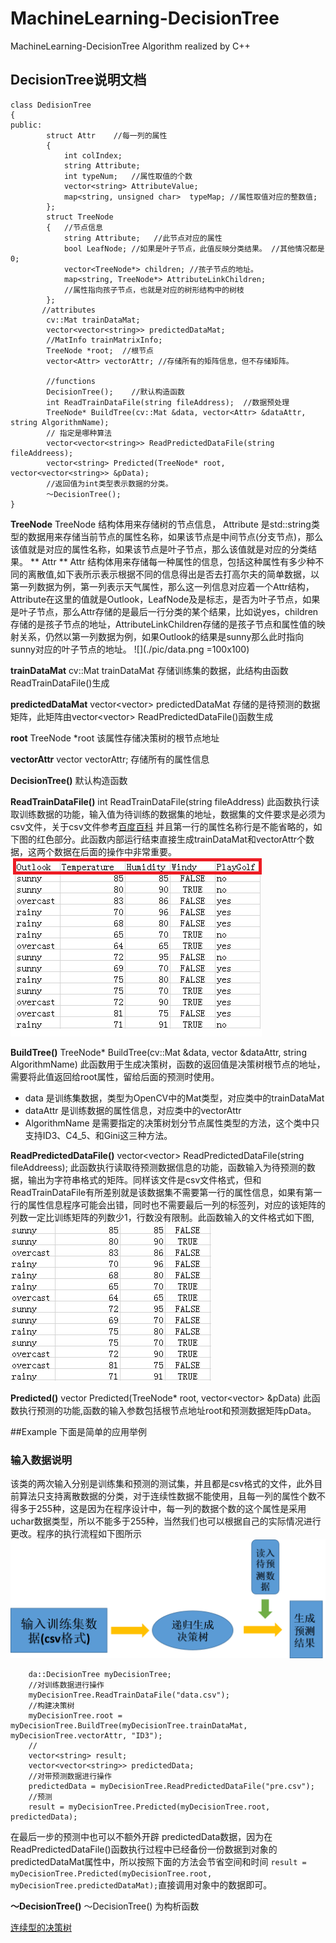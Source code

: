 # MachineLearning-DecisionTree
MachineLearning-DecisionTree Algorithm realized by C++ 
## DecisionTree说明文档
```
class DedisionTree
{
public:
        struct Attr    //每一列的属性
        {
            int colIndex;
            string Attribute;
            int typeNum;   //属性取值的个数
            vector<string> AttributeValue;
            map<string, unsigned char>  typeMap; //属性取值对应的整数值;
        };
        struct TreeNode
        {   //节点信息
            string Attribute;   //此节点对应的属性
            bool LeafNode; //如果是叶子节点，此值反映分类结果。 //其他情况都是0;
            vector<TreeNode*> children; //孩子节点的地址。
            map<string, TreeNode*> AttributeLinkChildren;  
            //属性指向孩子节点，也就是对应的树形结构中的树枝
        };     
       //attributes
        cv::Mat trainDataMat;
        vector<vector<string>> predictedDataMat;
        //MatInfo trainMatrixInfo;
        TreeNode *root;  //根节点
        vector<Attr> vectorAttr; //存储所有的矩阵信息，但不存储矩阵。

        //functions
        DecisionTree();    //默认构造函数
        int ReadTrainDataFile(string fileAddress);  //数据预处理
        TreeNode* BuildTree(cv::Mat &data, vector<Attr> &dataAttr, string AlgorithmName); 
        // 指定是哪种算法
        vector<vector<string>> ReadPredictedDataFile(string fileAddreess);
        vector<string> Predicted(TreeNode* root, vector<vector<string>> &pData);  
        //返回值为int类型表示数据的分类。
        ～DecisionTree();
}
```
**TreeNode**
TreeNode 结构体用来存储树的节点信息， Attribute 是std::string类型的数据用来存储当前节点的属性名称，如果该节点是中间节点(分支节点)，那么该值就是对应的属性名称，如果该节点是叶子节点，那么该值就是对应的分类结果。
** Attr **
Attr 结构体用来存储每一种属性的信息，包括这种属性有多少种不同的离散值,如下表所示表示根据不同的信息得出是否去打高尔夫的简单数据，以第一列数据为例，第一列表示天气属性，那么这一列信息对应着一个Attr结构，Attribute在这里的值就是Outlook，LeafNode及是标志，是否为叶子节点，如果是叶子节点，那么Attr存储的是最后一行分类的某个结果，比如说yes，children存储的是孩子节点的地址，AttributeLinkChildren存储的是孩子节点和属性值的映射关系，仍然以第一列数据为例，如果Outlook的结果是sunny那么此时指向sunny对应的叶子节点的地址。
![](./pic/data.png =100x100)

**trainDataMat**
 cv::Mat trainDataMat 存储训练集的数据，此结构由函数ReadTrainDataFile()生成

**predictedDataMat**
vector<vector<string>> predictedDataMat 存储的是待预测的数据矩阵，此矩阵由vector<vector<string>> ReadPredictedDataFile()函数生成

**root**
TreeNode *root 该属性存储决策树的根节点地址

**vectorAttr**
vector<Attr> vectorAttr; 存储所有的属性信息

**DecisionTree()** 默认构造函数

**ReadTrainDataFile()**
int ReadTrainDataFile(string fileAddress) 
此函数执行读取训练数据的功能，输入值为待训练的数据集的地址，数据集的文件要求是必须为csv文件，关于csv文件参考[百度百科](https://baike.baidu.com/item/CSV/10739?fr=aladdin) 并且第一行的属性名称行是不能省略的，如下图的红色部分。此函数内部运行结束直接生成trainDataMat和vectorAttr个数据，这两个数据在后面的操作中非常重要。
![](./pic/trainData.png)

**BuildTree()**
TreeNode* BuildTree(cv::Mat &data, vector<Attr> &dataAttr, string AlgorithmName)
此函数用于生成决策树，函数的返回值是决策树根节点的地址，需要将此值返回给root属性，留给后面的预测时使用。
* data 是训练集数据，类型为OpenCV中的Mat类型，对应类中的trainDataMat
* dataAttr 是训练数据的属性信息，对应类中的vectorAttr
* AlgorithmName 是需要指定的决策树划分节点属性类型的方法，这个类中只支持ID3、C4_5、和Gini这三种方法。

**ReadPredictedDataFile()**
vector<vector<string>> ReadPredictedDataFile(string fileAddreess); 
此函数执行读取待预测数据信息的功能，函数输入为待预测的数据，输出为字符串格式的矩阵。同样该文件是csv文件格式，但和ReadTrainDataFile有所差别就是该数据集不需要第一行的属性信息，如果有第一行的属性信息程序可能会出错，同时也不需要最后一列的标签列，对应的该矩阵的列数一定比训练矩阵的列数少1，行数没有限制。此函数输入的文件格式如下图, 
![](./pic/predicted.png)

**Predicted()**
 vector<string> Predicted(TreeNode* root, vector<vector<string>> &pData)
 此函数执行预测的功能,函数的输入参数包括根节点地址root和预测数据矩阵pData。

 ##Example
 下面是简单的应用举例
 ### 输入数据说明
 该类的两次输入分别是训练集和预测的测试集，并且都是csv格式的文件，此外目前算法只支持离散数据的分类，对于连续性数据不能使用，且每一列的属性个数不得多于255种，这是因为在程序设计中，每一列的数据个数的这个属性是采用uchar数据类型，所以不能多于255种，当然我们也可以根据自己的实际情况进行更改。程序的执行流程如下图所示
 ![](./pic/流程.png)

```
    da::DecisionTree myDecisionTree; 
    //对训练数据进行操作
    myDecisionTree.ReadTrainDataFile("data.csv");  
    //构建决策树
    myDecisionTree.root = myDecisionTree.BuildTree(myDecisionTree.trainDataMat, myDecisionTree.vectorAttr, "ID3");
    //
    vector<string> result;
    vector<vector<string>> predictedData;
    //对带预测数据进行操作
    predictedData = myDecisionTree.ReadPredictedDataFile("pre.csv");
    //预测
    result = myDecisionTree.Predicted(myDecisionTree.root, predictedData);
```
在最后一步的预测中也可以不额外开辟 predictedData数据，因为在ReadPredictedDataFile()函数执行过程中已经备份一份数据到对象的predictedDataMat属性中，所以按照下面的方法会节省空间和时间
``result = myDecisionTree.Predicted(myDecisionTree.root, myDecisionTree.predictedDataMat);``直接调用对象中的数据即可。

**～DecisionTree()**
 ～DecisionTree() 为构析函数

[连续型的决策树](./Continuous_DecisionTree/Readme.md)
